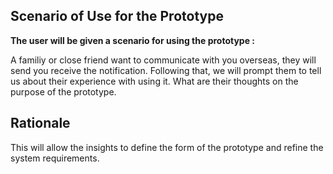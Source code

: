 ## Scenario of Use for the Prototype
**The user will be given a scenario for using the prototype :**

A familiy or close friend want to communicate with you overseas, they will send you receive the notification.
Following that, we will prompt them to tell us about their experience with using it. What are their thoughts on the purpose of the prototype. 

## Rationale
This will allow the insights to define the form of the prototype and refine the system requirements.
